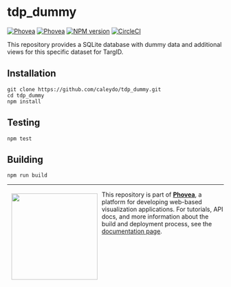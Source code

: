 tdp_dummy 
=====================
[![Phovea][phovea-image-client]][phovea-url] [![Phovea][phovea-image-server]][phovea-url] [![NPM version][npm-image]][npm-url] [![CircleCI][circleci-image]][circleci-url]

This repository provides a SQLite database with dummy data and additional views for this specific dataset for TargID.

Installation
------------

```
git clone https://github.com/caleydo/tdp_dummy.git
cd tdp_dummy
npm install
```

Testing
-------

```
npm test
```

Building
--------

```
npm run build
```



***

<a href="https://caleydo.org"><img src="http://caleydo.org/assets/images/logos/caleydo.svg" align="left" width="200px" hspace="10" vspace="6"></a>
This repository is part of **[Phovea](http://phovea.caleydo.org/)**, a platform for developing web-based visualization applications. For tutorials, API docs, and more information about the build and deployment process, see the [documentation page](http://phovea.caleydo.org).


[phovea-image-client]: https://img.shields.io/badge/Phovea-Client%20Plugin-F47D20.svg
[phovea-image-server]: https://img.shields.io/badge/Phovea-Server%20Plugin-10ACDF.svg
[phovea-url]: https://phovea.caleydo.org
[npm-image]: https://badge.fury.io/js/tdp_dummy.svg
[npm-url]: https://npmjs.org/package/tdp_dummy
[circleci-image]: https://circleci.com/gh/Caleydo/tdp_dummy.svg?style=shield
[circleci-url]: https://circleci.com/gh/Caleydo/tdp_dummy
